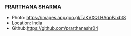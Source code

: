 ### PRARTHANA SHARMA

- Photo: https://images.app.goo.gl/TaKVXQLHAqpPJxbt8
- Location: India
- Github:https://github.com/prarthanashr04
